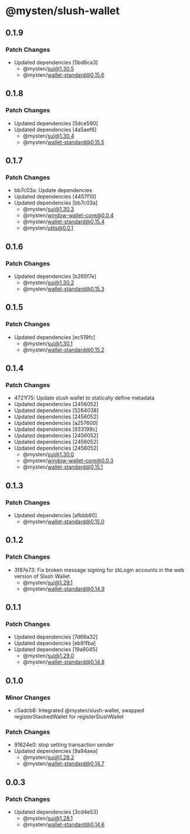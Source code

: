 # @mysten/slush-wallet

## 0.1.9

### Patch Changes

- Updated dependencies [5bd6ca3]
  - @mysten/sui@1.30.5
  - @mysten/wallet-standard@0.15.6

## 0.1.8

### Patch Changes

- Updated dependencies [5dce590]
- Updated dependencies [4a5aef6]
  - @mysten/sui@1.30.4
  - @mysten/wallet-standard@0.15.5

## 0.1.7

### Patch Changes

- bb7c03a: Update dependencies
- Updated dependencies [4457f10]
- Updated dependencies [bb7c03a]
  - @mysten/sui@1.30.3
  - @mysten/window-wallet-core@0.0.4
  - @mysten/wallet-standard@0.15.4
  - @mysten/utils@0.0.1

## 0.1.6

### Patch Changes

- Updated dependencies [b265f7e]
  - @mysten/sui@1.30.2
  - @mysten/wallet-standard@0.15.3

## 0.1.5

### Patch Changes

- Updated dependencies [ec519fc]
  - @mysten/sui@1.30.1
  - @mysten/wallet-standard@0.15.2

## 0.1.4

### Patch Changes

- 4721f75: Update slush wallet to statically define metadata
- Updated dependencies [2456052]
- Updated dependencies [5264038]
- Updated dependencies [2456052]
- Updated dependencies [a257600]
- Updated dependencies [933199c]
- Updated dependencies [2456052]
- Updated dependencies [2456052]
- Updated dependencies [2456052]
  - @mysten/sui@1.30.0
  - @mysten/window-wallet-core@0.0.3
  - @mysten/wallet-standard@0.15.1

## 0.1.3

### Patch Changes

- Updated dependencies [afbbb80]
  - @mysten/wallet-standard@0.15.0

## 0.1.2

### Patch Changes

- 3f87e73: Fix broken message signing for zkLogin accounts in the web version of Slush Wallet
  - @mysten/sui@1.29.1
  - @mysten/wallet-standard@0.14.9

## 0.1.1

### Patch Changes

- Updated dependencies [7d66a32]
- Updated dependencies [eb91fba]
- Updated dependencies [19a8045]
  - @mysten/sui@1.29.0
  - @mysten/wallet-standard@0.14.8

## 0.1.0

### Minor Changes

- c5adcb8: Integrated @mysten/slush-wallet, swapped registerStashedWallet for registerSlushWallet

### Patch Changes

- 91624e0: stop setting transaction sender
- Updated dependencies [9a94aea]
  - @mysten/sui@1.28.2
  - @mysten/wallet-standard@0.14.7

## 0.0.3

### Patch Changes

- Updated dependencies [3cd4e53]
  - @mysten/sui@1.28.1
  - @mysten/wallet-standard@0.14.6
